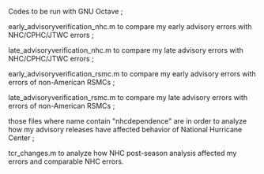 Codes to be run with GNU Octave ;

early_advisoryverification_nhc.m to compare my early advisory errors with NHC/CPHC/JTWC errors ;

late_advisoryverification_nhc.m to compare my late advisory errors with NHC/CPHC/JTWC errors ;

early_advisoryverification_rsmc.m to compare my early advisory errors with errors of non-American RSMCs ;

late_advisoryverification_rsmc.m to compare my late advisory errors with errors of non-American RSMCs ;

those files where name contain "nhcdependence" are in order to analyze how my advisory releases have affected behavior of National Hurricane Center ;

tcr_changes.m to analyze how NHC post-season analysis affected my errors and comparable NHC errors.

